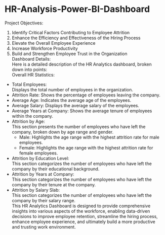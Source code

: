 # HR-Analysis-Power-BI-Dashboard
Project Objectives:<br>
1.	Identify Critical Factors Contributing to Employee Attrition
2.	Enhance the Efficiency and Effectiveness of the Hiring Process
3.	Elevate the Overall Employee Experience
4.	Increase Workforce Productivity
5.	Build and Strengthen Employee Trust in the Organization
<br>Dashboard Details:  <br> Here is a detailed description of the HR Analytics dashboard, broken down into points:
<br>Overall HR Statistics:<br>
* Total Employees:<br>
  Displays the total number of employees in the organization.<br>
* Attrition Rate:
  Shows the percentage of employees leaving the company.<br>
* Average Age:
  Indicates the average age of the employees.<br>
* Average Salary:
  Displays the average salary of the employees.<br>
* Average Years at Company:
  Shows the average tenure of employees within the company.<br>
* Attrition by Age:<br>
  This section presents the number of employees who have left the company, broken down by age range and gender.<br>
   * Male: Highlights the age range with the highest attrition rate for male employees.<br>
   * Female: Highlights the age range with the highest attrition rate for female employees.<br>
* Attrition by Education Level:<br>
   This section categorizes the number of employees who have left the company by their educational background.
* Attrition by Years at Company:<br>
   This section categorizes the number of employees who have left the company by their tenure at the company.
* Attrition by Salary Slab:<br>
  This section categorizes the number of employees who have left the company by their salary range.
<br>This HR Analytics Dashboard is designed to provide comprehensive insights into various aspects of the workforce, enabling data-driven decisions to improve employee retention, streamline the hiring process, enhance employee experience, and ultimately build a more productive and trusting work environment.

